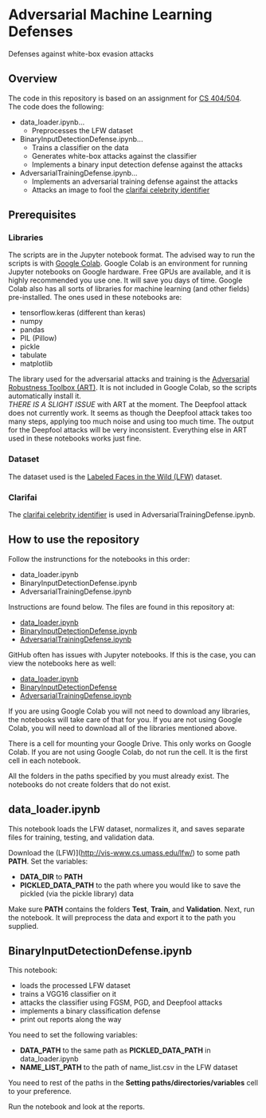 # Adversarial Machine Learning Defenses
Defenses against white-box evasion attacks

## Overview

The code in this repository is based on an assignment for [CS 404/504](https://www.webpages.uidaho.edu/vakanski/CS_504.html).  
The code does the following:  
 - data_loader.ipynb...
   - Preprocesses the LFW dataset
 - BinaryInputDetectionDefense.ipynb...
   - Trains a classifier on the data
   - Generates white-box attacks against the classifier
   - Implements a binary input detection defense against the attacks
 - AdversarialTrainingDefense.ipynb...
   - Implements an adversarial training defense against the attacks
   - Attacks an image to fool the [clarifai celebrity identifier](https://www.clarifai.com/models/celebrity-face-recognition)

## Prerequisites
 
### Libraries 

The scripts are in the Jupyter notebook format. The advised way to run the scripts is with [Google Colab](https://colab.research.google.com/). Google Colab is an environment for running Jupyter notebooks on Google hardware. Free GPUs are available, and it is highly recommended you use one. It will save you days of time. Google Colab also has all sorts of libraries for machine learning (and other fields) pre-installed. The ones used in these notebooks are:  
 - tensorflow.keras (different than keras)
 - numpy
 - pandas
 - PIL (Pillow)
 - pickle
 - tabulate
 - matplotlib
 
The library used for the adversarial attacks and training is the [Adversarial Robustness Toolbox (ART)](https://adversarial-robustness-toolbox.readthedocs.io/en/latest/). It is not included in Google Colab, so the scripts automatically install it.  
*THERE IS A SLIGHT ISSUE* with ART at the moment. The Deepfool attack does not currently work. It seems as though the Deepfool attack takes too many steps, applying too much noise and using too much time. The output for the Deepfool attacks will be very inconsistent. Everything else in ART used in these notebooks works just fine.  

### Dataset

The dataset used is the [Labeled Faces in the Wild (LFW)](http://vis-www.cs.umass.edu/lfw/) dataset.  

### Clarifai

The [clarifai celebrity identifier](https://www.clarifai.com/models/celebrity-face-recognition) is used in AdversarialTrainingDefense.ipynb.  

## How to use the repository

Follow the instrunctions for the notebooks in this order:
 - data_loader.ipynb
 - BinaryInputDetectionDefense.ipynb
 - AdversarialTrainingDefense.ipynb
 
Instructions are found below. The files are found in this repository at:
 - [data_loader.ipynb](./data_loader.ipynb)
 - [BinaryInputDetectionDefense.ipynb](./BinaryInputDetectionDefense.ipynb)
 - [AdversarialTrainingDefense.ipynb](./AdversarialTrainingDefense.ipynb)
 
GitHub often has issues with Jupyter notebooks. If this is the case, you can view the notebooks here as well:
 - [data_loader.ipynb](https://nbviewer.org/github/lotkey/Adversarial-Machine-Learning-Defenses/blob/main/AdversarialTrainingDefense.ipynb)
 - [BinaryInputDetectionDefense](https://nbviewer.org/github/lotkey/Adversarial-Machine-Learning-Defenses/blob/main/BinaryInputDetectionDefense.ipynb)
 - [AdversarialTrainingDefense.ipynb](https://nbviewer.org/github/lotkey/Adversarial-Machine-Learning-Defenses/blob/main/AdversarialTrainingDefense.ipynb)

If you are using Google Colab you will not need to download any libraries, the notebooks will take care of that for you. If you are not using Google Colab, you will need to download all of the libraries mentioned above.  

There is a cell for mounting your Google Drive. This only works on Google Colab. If you are not using Google Colab, do not run the cell. It is the first cell in each notebook.  

All the folders in the paths specified by you must already exist. The notebooks do not create folders that do not exist.  

## data_loader.ipynb

This notebook loads the LFW dataset, normalizes it, and saves separate files for training, testing, and validation data.  

Download the (LFW)](http://vis-www.cs.umass.edu/lfw/) to some path **PATH**. Set the variables:
- **DATA_DIR** to **PATH**
- **PICKLED_DATA_PATH** to the path where you would like to save the pickled (via the pickle library) data

Make sure **PATH** contains the folders **Test**, **Train**, and **Validation**. Next, run the notebook. It will preprocess the data and export it to the path you supplied.  

## BinaryInputDetectionDefense.ipynb

This notebook:
- loads the processed LFW dataset
- trains a VGG16 classifier on it
- attacks the classifier using FGSM, PGD, and Deepfool attacks
- implements a binary classification defense
- print out reports along the way

You need to set the following variables:
- **DATA_PATH** to the same path as **PICKLED_DATA_PATH** in data_loader.ipynb
- **NAME_LIST_PATH** to the path of name_list.csv in the LFW dataset

You need to rest of the paths in the **Setting paths/directories/variables** cell to your preference.

Run the notebook and look at the reports.